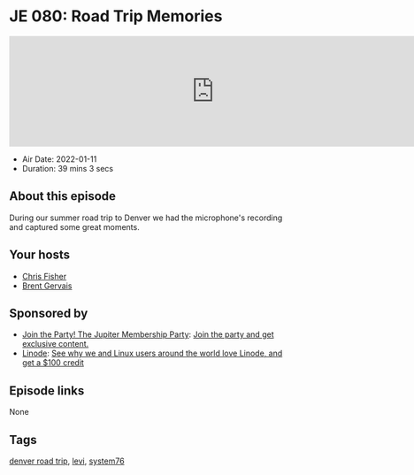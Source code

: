 # JE 080: Road Trip Memories

<iframe src="https://player.fireside.fm/v2/WTrMvATU+FXrOKL6q?theme=dark" width="740" height="200" frameborder="0" scrolling="no"></iframe>

* Air Date: 2022-01-11
* Duration: 39 mins 3 secs

## About this episode

During our summer road trip to Denver we had the microphone's recording and captured some great moments.

## Your hosts
* [Chris Fisher](https://extras.show/hosts/chrislas)
* [Brent Gervais](https://extras.show/hosts/brent)

## Sponsored by

  * [Join the Party! The Jupiter Membership Party](http://jupiter.party): [Join the party and get exclusive content. ](http://jupiter.party)
  * [Linode](https://linode.com/jupiter): [See why we and Linux users around the world love Linode, and get a $100 credit](https://linode.com/jupiter)



## Episode links

None



## Tags

[denver road trip](https://extras.show/tags/denver%20road%20trip), [levi](https://extras.show/tags/levi), [system76](https://extras.show/tags/system76)
